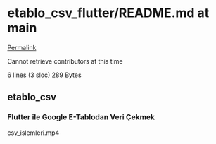 # etablo\_csv\_flutter/README.md at main

[Permalink](https://github.com/necatichdar/etablo_csv_flutter/blob/76a76f17087bd1c7cb9915c0341b9876d3ca216c/README.md)

Cannot retrieve contributors at this time

 6 lines \(3 sloc\) 289 Bytes

## etablo\_csv

### Flutter ile Google E-Tablodan Veri Çekmek

csv\_islemleri.mp4

